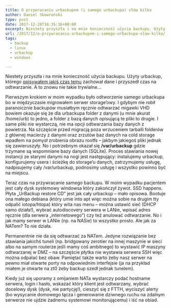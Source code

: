 ```yaml
---
title: O przywracaniu urbackupem (i samego urbackupa) słów kilka
author: Daniel Skowroński
type: post
date: 2017-12-28T16:35:16+00:00
excerpt: Niestety przyszła i na mnie konieczność użycia backupu. Użyty urbackup, którego opisywałem jakiś czas temu zachował dane i przyszedł czas na odtwarzanie. A to znowu nie takie trywialne...
url: /2017/12/o-przywracaniu-urbackupem-i-samego-urbackupa-slow-kilka/
tags:
  - backup
  - linux
  - urbackup
  - windows

---
```

Niestety przyszła i na mnie konieczność użycia backupu. Użyty urbackup, którego [opisywałem jakiś czas temu][1] zachował dane i przyszedł czas na odtwarzanie. A to znowu nie takie trywialne&#8230;

Pierwszym krokiem w moim wypadku było odtworzenie samego urbackupa bo w międzyczasie migrowałem serwer storage&#8217;owy. I gdybym nie robił paranoicznie backupów musiałbym ręcznie odtwarzać migawki VHD bowiem okazuje się że dla urbackupa folder z danymi (u mnie akurat /home/urb) to jedno, a folder z bazą danych opisującą te pliki to drugie. I same pliki nie wystarczą, nie ma opcji odtwarzania bazy danych z powietrza. Na szczęście przed migracją poza wrzuceniem tarballi folderów z głównej macierzy z danymi oraz zrzutów baz danych na cold storage wpadłem na pomysł zrobienia obrazu rootfs &#8211; jakbym jakiegoś pliki jednak się zawieruszyły. No i potrzebnym okazał się **/var/urbackup** gdzie trzymane są wspomniane bazy danych (SQLite). Proces stawiania nowej instancji ze starymi danymi na nogi jest następujący: instalujemy urbackup, konfigurujemy usera i ścieżkę do storage&#8217;u danych, zatrzymujemy usługę, nadpisujemy cały /var/urbackup, podnosimy usługę i wszystko powinno być na miejscu.

Teraz czas na przywracanie samego backupu. W moim wypadku pacjentem jest cały dysk systemowy windowsa który zakończył żywot. SSD happens. Płyta &#8222;UrBackup restore CD&#8221; jest jak cały urbackup &#8211; mało opisowa. Bootuje ona małego debiana (który umie into apt więc można sobie na drugim tty odpalić iotopa/htopa) który wita nas menu &#8211; można ustawić sieć (DHCP samo działa!), wybrać autodiscovery serwera w LANie, wpisać adres ręcznie (dla serwera &#8222;internetowego&#8221;) czy też anulować odtwarzanie. No i jak mamy serwer w LANie (np. na NASie) to wszystko prosto. Ale jak za NATem? To nie działa.

Permanentnie nie da się odtwarzać za NATem. Jedyne rozwiązanie bez stawiania jakichś tuneli (np. bridgowany zerotier na innej maszynie w sieci albo na samym routerze jeśli mamy coś ambitnego) to wystawić IP maszyny odtwarzanej w DMZ &#8211; na szczęście płytka nie wystawia serwera SSH więc można odpalać bez obaw. Pamiętać także warto żeby nasz serwer na pewno miał otwarte porty na odpowiednim interfejsie (ja na przykład miałem je otwarte na zt0 żeby backup szedł jednak tunelem).

Kiedy już się uporamy z omijaniem NATa wystarczy podać hostname serwera, login i hasło, wskazać który klient jest odtwarzany, wybrać docelowy dysk (dysk, nie partycję!), cieszyć się z FTTH, wyciszyć alerty (bo wysycanie domowego łącza i generowanie dziwnego ruchu na zdalnym serwerze nie ujdzie żadnemu systemowi monitorującemu) i iść na obiad.

 [1]: https://blog.dsinf.net/2017/07/prosty-choc-nie-zawsze-trywialny-w-obsludze-system-backupowania-urbackup/